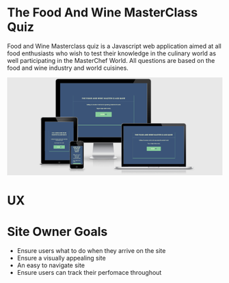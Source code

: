 # The Food And Wine MasterClass Quiz
Food and Wine Masterclass quiz is a Javascript web application aimed at all food enthusiasts who wish to test their knowledge in the culinary world as well participating in the MasterChef World. All questions are based on the food and wine industry and world cuisines.

![Header Image](assets/images/Screenshot_110.png)
# UX
# Site Owner Goals
- Ensure  users what to do when they arrive on the site
- Ensure a visually appealing site
- An easy to navigate site
- Ensure users can track their perfomace throughout




